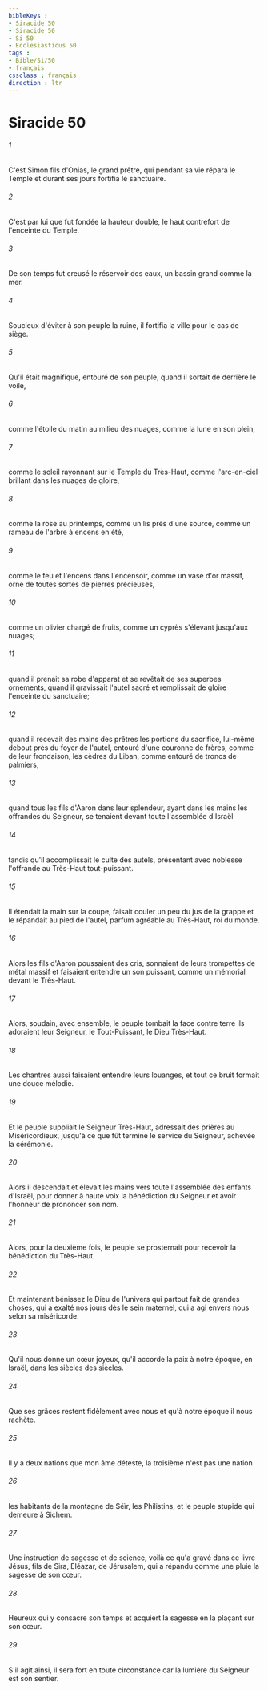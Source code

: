 ```yaml
---
bibleKeys : 
- Siracide 50
- Siracide 50
- Si 50
- Ecclesiasticus 50
tags : 
- Bible/Si/50
- français
cssclass : français
direction : ltr
---
```


# Siracide 50

###### 1
C'est Simon fils d'Onias, le grand prêtre, qui pendant sa vie répara le Temple et durant ses jours fortifia le sanctuaire.
###### 2
C'est par lui que fut fondée la hauteur double, le haut contrefort de l'enceinte du Temple.
###### 3
De son temps fut creusé le réservoir des eaux, un bassin grand comme la mer.
###### 4
Soucieux d'éviter à son peuple la ruine, il fortifia la ville pour le cas de siège.
###### 5
Qu'il était magnifique, entouré de son peuple, quand il sortait de derrière le voile,
###### 6
comme l'étoile du matin au milieu des nuages, comme la lune en son plein,
###### 7
comme le soleil rayonnant sur le Temple du Très-Haut, comme l'arc-en-ciel brillant dans les nuages de gloire,
###### 8
comme la rose au printemps, comme un lis près d'une source, comme un rameau de l'arbre à encens en été,
###### 9
comme le feu et l'encens dans l'encensoir, comme un vase d'or massif, orné de toutes sortes de pierres précieuses,
###### 10
comme un olivier chargé de fruits, comme un cyprès s'élevant jusqu'aux nuages;
###### 11
quand il prenait sa robe d'apparat et se revêtait de ses superbes ornements, quand il gravissait l'autel sacré et remplissait de gloire l'enceinte du sanctuaire;
###### 12
quand il recevait des mains des prêtres les portions du sacrifice, lui-même debout près du foyer de l'autel, entouré d'une couronne de frères, comme de leur frondaison, les cèdres du Liban, comme entouré de troncs de palmiers,
###### 13
quand tous les fils d'Aaron dans leur splendeur, ayant dans les mains les offrandes du Seigneur, se tenaient devant toute l'assemblée d'Israël
###### 14
tandis qu'il accomplissait le culte des autels, présentant avec noblesse l'offrande au Très-Haut tout-puissant.
###### 15
Il étendait la main sur la coupe, faisait couler un peu du jus de la grappe et le répandait au pied de l'autel, parfum agréable au Très-Haut, roi du monde.
###### 16
Alors les fils d'Aaron poussaient des cris, sonnaient de leurs trompettes de métal massif et faisaient entendre un son puissant, comme un mémorial devant le Très-Haut.
###### 17
Alors, soudain, avec ensemble, le peuple tombait la face contre terre ils adoraient leur Seigneur, le Tout-Puissant, le Dieu Très-Haut.
###### 18
Les chantres aussi faisaient entendre leurs louanges, et tout ce bruit formait une douce mélodie.
###### 19
Et le peuple suppliait le Seigneur Très-Haut, adressait des prières au Miséricordieux, jusqu'à ce que fût terminé le service du Seigneur, achevée la cérémonie.
###### 20
Alors il descendait et élevait les mains vers toute l'assemblée des enfants d'Israël, pour donner à haute voix la bénédiction du Seigneur et avoir l'honneur de prononcer son nom.
###### 21
Alors, pour la deuxième fois, le peuple se prosternait pour recevoir la bénédiction du Très-Haut.
###### 22
Et maintenant bénissez le Dieu de l'univers qui partout fait de grandes choses, qui a exalté nos jours dès le sein maternel, qui a agi envers nous selon sa miséricorde.
###### 23
Qu'il nous donne un cœur joyeux, qu'il accorde la paix à notre époque, en Israël, dans les siècles des siècles.
###### 24
Que ses grâces restent fidèlement avec nous et qu'à notre époque il nous rachète.
###### 25
Il y a deux nations que mon âme déteste, la troisième n'est pas une nation
###### 26
les habitants de la montagne de Séïr, les Philistins, et le peuple stupide qui demeure à Sichem.
###### 27
Une instruction de sagesse et de science, voilà ce qu'a gravé dans ce livre Jésus, fils de Sira, Eléazar, de Jérusalem, qui a répandu comme une pluie la sagesse de son cœur.
###### 28
Heureux qui y consacre son temps et acquiert la sagesse en la plaçant sur son cœur.
###### 29
S'il agit ainsi, il sera fort en toute circonstance car la lumière du Seigneur est son sentier.

